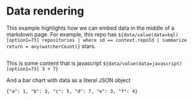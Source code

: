 # Data rendering

This example highlights how we can embed data in the middle of a markdown page. For example, this repo has `${data/value(data=kql)[option1=73] repositories | where id == context.repoId | summarize return = any(watcherCount)}` stars.

```data/htmlTable[option1=73](data=./data.json,foo=bar) 
```

This is some content that is javascript `${data/value(data=javascript)[option1=73] 3 + 7}`

And a bar chart with data as a literal JSON object
```data/barchart[option1=73](data=json)
{"a": 1, "b": 3, "c": 5, "d": 7, "e": 3, "f": 4}
```
